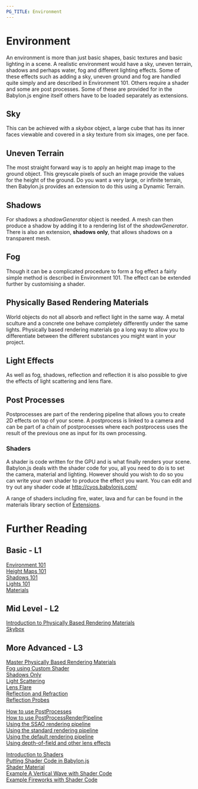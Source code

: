 ```yaml
---
PG_TITLE: Environment
---
```


# Environment

An environment is more than just basic shapes, basic textures and basic lighting in a scene. A realistic environment would have a sky, uneven terrain, shadows and perhaps water, fog and different lighting effects. Some of these effects such as adding a sky, uneven ground and fog are handled quite simply and are described in Environment 101. Others require a shader and some are post processes. Some of these are provided for in the Babylon.js engine itself others have to be loaded separately as extensions.

## Sky

This can be achieved with a _skybox_ object, a large cube that has its inner faces viewable and covered in a sky texture from six images, one per face.

## Uneven Terrain

The most straight forward way is to apply an height map image to the ground object. This greyscale pixels of such an image provide the values for the height of the ground. Do you want a very large, or infinite terrain, then Babylon.js provides an extension to do this using a Dynamic Terrain.

## Shadows
For shadows a _shadowGenerator_ object is needed. A mesh can then produce a shadow by adding it to a rendering list of the _shadowGenerator_. There is also an extension, **shadows only**,  that allows shadows on a transparent mesh.

## Fog 

Though it can be a complicated procedure to form a fog effect a fairly simple method is described in Environment 101. The effect can be extended further by customising a shader.

## Physically Based Rendering Materials

World objects do not all absorb and reflect light in the same way. A metal sculture and a concrete one behave completely differently under the same lights. Physically based rendering materials go a long way to allow you to differentiate between the different substances you might want in your project.

## Light Effects

As well as fog, shadows, reflection and reflection it is also possible to give the effects of light scattering and lens flare.

## Post Processes
 
Postprocesses are part of the rendering pipeline that allows you to create 2D effects on top of your scene. A postprocess is linked to a camera and can be part of a chain of postprocesses where each postprocess uses the result of the previous one as input for its own processing. 

### Shaders

A shader is code written for the GPU and is what finally renders your scene. Babylon.js deals with the shader code for you, all you need to do is to set the camera, material and lighting. However should you wish to do so you can write your own shader to produce the effect you want. You can edit and try out any shader code at http://cyos.babylonjs.com/

A range of shaders including fire, water, lava and fur can be found in the materials library section of [Extensions](/extensions).


# Further Reading

## Basic - L1

[Environment 101](/babylon101/Environment)  
[Height Maps 101](/babylon101/Height_Map)   
[Shadows 101](/babylon101/shadows)  
[Lights 101](/babylon101/Lights)  
[Materials](/overviews/Materials)

## Mid Level - L2

[Introduction to Physically Based Rendering Materials](/tutorials/Physically_Based_Rendering)  
[Skybox](/tutorials/Skybox)

## More Advanced - L3

[Master Physically Based Rendering Materials](/tutorials/Physically_Based_Rendering_Master)  
[Fog using Custom Shader](/tutorials/Supporting_fog_with_ShaderMaterial)  
[Shadows Only](/extensions/ShadowOnly)   
[Light Scattering](/tutorials/Using_the_Volumetric_LightScattering_post-process)  
[Lens Flare](/tutorials/How_to_use_Lens_Flares)  
[Reflection and Refraction](/tutorials/Reflect)  
[Reflection Probes](/tutorials/How_to_use_Reflection_probes)

[How to use PostProcesses](/tutorials/How_to_use_PostProcesses)  
[How to use PostProcessRenderPipeline](/tutorials/How_to_use_PostProcessRenderPipeline)  
[Using the SSAO rendering pipeline](/tutorials/Using_the_SSAO_rendering_pipeline)  
[Using the standard rendering pipeline](/tutorials/Using_Standard_Rendering_Pipeline)  
[Using the default rendering pipeline](/tutorials/Using_Default_Rendering_Pipeline)  
[Using depth-of-field and other lens effects](/tutorials/Using_depth-of-field_and_other_lens_effects)

[Introduction to Shaders](/tutorials/ShaderIntro)  
[Putting Shader Code in Babylon.js](/tutorials/Putting)  
[Shader Material](/tutorials/Shader_Material)  
[Example A Vertical Wave with Shader Code](/tutorials/Writing1)  
[Example Fireworks with Shader Code](/tutorials/Writing2)
